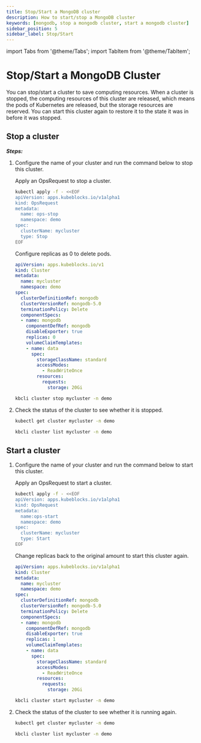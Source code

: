 ```yaml
---
title: Stop/Start a MongoDB cluster
description: How to start/stop a MongoDB cluster
keywords: [mongodb, stop a mongodb cluster, start a mongodb cluster]
sidebar_position: 5
sidebar_label: Stop/Start
---
```


import Tabs from '@theme/Tabs';
import TabItem from '@theme/TabItem';

# Stop/Start a MongoDB Cluster

You can stop/start a cluster to save computing resources. When a cluster is stopped, the computing resources of this cluster are released, which means the pods of Kubernetes are released, but the storage resources are reserved. You can start this cluster again to restore it to the state it was in before it was stopped.

## Stop a cluster

***Steps:***

1. Configure the name of your cluster and run the command below to stop this cluster.

    <Tabs>

    <TabItem value="OpsRequest" label="OpsRequest" default>

    Apply an OpsRequest to stop a cluster.

    ```bash
    kubectl apply -f - <<EOF
    apiVersion: apps.kubeblocks.io/v1alpha1
    kind: OpsRequest
    metadata:
      name: ops-stop
      namespace: demo
    spec:
      clusterName: mycluster
      type: Stop
    EOF
    ```

    </TabItem>

    <TabItem value="Edit cluster YAML file" label="Edit cluster YAML file">

    Configure replicas as 0 to delete pods.

    ```yaml
    apiVersion: apps.kubeblocks.io/v1
    kind: Cluster
    metadata:
      name: mycluster
      namespace: demo
    spec:
      clusterDefinitionRef: mongodb
      clusterVersionRef: mongodb-5.0
      terminationPolicy: Delete
      componentSpecs:
      - name: mongodb
        componentDefRef: mongodb
        disableExporter: true
        replicas: 0
        volumeClaimTemplates:
        - name: data
          spec:
            storageClassName: standard
            accessModes:
              - ReadWriteOnce
            resources:
              requests:
                storage: 20Gi
    ```

    </TabItem>

    <TabItem value="kbcli" label="kbcli">

    ```bash
    kbcli cluster stop mycluster -n demo
    ```

    </TabItem>

    </Tabs>

2. Check the status of the cluster to see whether it is stopped.

    <Tabs>

    <TabItem value="kubectl" label="kubectl" default>

    ```bash
    kubectl get cluster mycluster -n demo
    ```

    </TabItem>

    <TabItem value="kbcli" label="kbcli">

    ```bash
    kbcli cluster list mycluster -n demo
    ```

    </TabItem>

    </Tabs>

## Start a cluster

1. Configure the name of your cluster and run the command below to start this cluster.

    <Tabs>

    <TabItem value="OpsRequest" label="OpsRequest" default>

    Apply an OpsRequest to start a cluster.

    ```bash
    kubectl apply -f - <<EOF
    apiVersion: apps.kubeblocks.io/v1alpha1
    kind: OpsRequest
    metadata:
      name:ops-start
      namespace: demo
    spec:
      clusterName: mycluster
      type: Start
    EOF
    ```

    </TabItem>

    <TabItem value="Edit cluster YAML file" label="Edit cluster YAML File">

    Change replicas back to the original amount to start this cluster again.

    ```yaml
    apiVersion: apps.kubeblocks.io/v1alpha1
    kind: Cluster
    metadata:
      name: mycluster
      namespace: demo
    spec:
      clusterDefinitionRef: mongodb
      clusterVersionRef: mongodb-5.0
      terminationPolicy: Delete
      componentSpecs:
      - name: mongodb
        componentDefRef: mongodb
        disableExporter: true
        replicas: 1
        volumeClaimTemplates:
        - name: data
          spec:
            storageClassName: standard
            accessModes:
              - ReadWriteOnce
            resources:
              requests:
                storage: 20Gi
    ```

    </TabItem>

    <TabItem value="kbcli" label="kbcli">

   ```bash
   kbcli cluster start mycluster -n demo
   ```

    </TabItem>

    </Tabs>

2. Check the status of the cluster to see whether it is running again.

    <Tabs>

    <TabItem value="kubectl" label="kubectl" default>

    ```bash
    kubectl get cluster mycluster -n demo
    ```

    </TabItem>

    <TabItem value="kbcli" label="kbcli">

    ```bash
    kbcli cluster list mycluster -n demo
    ```

    </TabItem>

    </Tabs>
